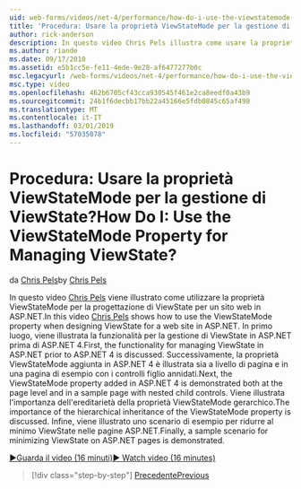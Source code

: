 ```yaml
---
uid: web-forms/videos/net-4/performance/how-do-i-use-the-viewstatemode-property-for-managing-viewstate
title: 'Procedura: Usare la proprietà ViewStateMode per la gestione di ViewState? | Microsoft Docs'
author: rick-anderson
description: In questo video Chris Pels illustra come usare la proprietà ViewStateMode per la progettazione di ViewState per un sito web in ASP.NET.
ms.author: riande
ms.date: 09/17/2010
ms.assetid: e5b1cc5e-fe11-4ede-9e28-af6477277b0c
msc.legacyurl: /web-forms/videos/net-4/performance/how-do-i-use-the-viewstatemode-property-for-managing-viewstate
msc.type: video
ms.openlocfilehash: 462b6705cf43cca930545f461e2ca8eedf0a43b9
ms.sourcegitcommit: 24b1f6decbb17bb22a45166e5fdb0845c65af498
ms.translationtype: MT
ms.contentlocale: it-IT
ms.lasthandoff: 03/01/2019
ms.locfileid: "57035078"
---
```

<a name="how-do-i-use-the-viewstatemode-property-for-managing-viewstate"></a><span data-ttu-id="95331-104">Procedura: Usare la proprietà ViewStateMode per la gestione di ViewState?</span><span class="sxs-lookup"><span data-stu-id="95331-104">How Do I: Use the ViewStateMode Property for Managing ViewState?</span></span>
====================
<span data-ttu-id="95331-105">da [Chris Pels](https://twitter.com/chrispels)</span><span class="sxs-lookup"><span data-stu-id="95331-105">by [Chris Pels](https://twitter.com/chrispels)</span></span>

<span data-ttu-id="95331-106">In questo video [Chris Pels](http://www.idevtech.com) viene illustrato come utilizzare la proprietà ViewStateMode per la progettazione di ViewState per un sito web in ASP.NET.</span><span class="sxs-lookup"><span data-stu-id="95331-106">In this video [Chris Pels](http://www.idevtech.com) shows how to use the ViewStateMode property when designing ViewState for a web site in ASP.NET.</span></span> <span data-ttu-id="95331-107">In primo luogo, viene illustrata la funzionalità per la gestione di ViewState in ASP.NET prima di ASP.NET 4.</span><span class="sxs-lookup"><span data-stu-id="95331-107">First, the functionality for managing ViewState in ASP.NET prior to ASP.NET 4 is discussed.</span></span> <span data-ttu-id="95331-108">Successivamente, la proprietà ViewStateMode aggiunta in ASP.NET 4 è illustrata sia a livello di pagina e in una pagina di esempio con i controlli figlio annidati.</span><span class="sxs-lookup"><span data-stu-id="95331-108">Next, the ViewStateMode property added in ASP.NET 4 is demonstrated both at the page level and in a sample page with nested child controls.</span></span> <span data-ttu-id="95331-109">Viene illustrata l'importanza dell'ereditarietà della proprietà ViewStateMode gerarchico.</span><span class="sxs-lookup"><span data-stu-id="95331-109">The importance of the hierarchical inheritance of the ViewStateMode property is discussed.</span></span> <span data-ttu-id="95331-110">Infine, viene illustrato uno scenario di esempio per ridurre al minimo ViewState nelle pagine ASP.NET.</span><span class="sxs-lookup"><span data-stu-id="95331-110">Finally, a sample scenario for minimizing ViewState on ASP.NET pages is demonstrated.</span></span>

[<span data-ttu-id="95331-111">&#9654;Guarda il video (16 minuti)</span><span class="sxs-lookup"><span data-stu-id="95331-111">&#9654; Watch video (16 minutes)</span></span>](https://channel9.msdn.com/Blogs/ASP-NET-Site-Videos/how-do-i-use-the-viewstatemode-property-for-managing-viewstate)

> [!div class="step-by-step"]
> [<span data-ttu-id="95331-112">Precedente</span><span class="sxs-lookup"><span data-stu-id="95331-112">Previous</span></span>](aspnet-4-quick-hit-easy-state-compression.md)
